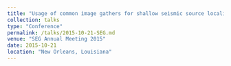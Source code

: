 ```yaml
---
title: "Usage of common image gathers for shallow seismic source localization"
collection: talks
type: "Conference"
permalink: /talks/2015-10-21-SEG.md
venue: "SEG Annual Meeting 2015"
date: 2015-10-21
location: "New Orleans, Louisiana"
---
```



